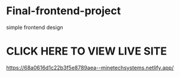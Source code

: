 # Final-frontend-project
simple frontend design
# CLICK HERE TO VIEW LIVE SITE
https://68a0616d1c22b3f5e8789aea--minetechsystems.netlify.app/
